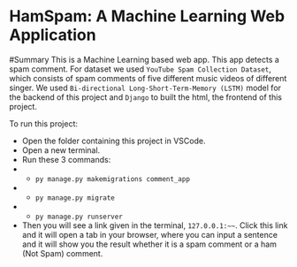 # HamSpam: A Machine Learning Web Application

#Summary
This is a Machine Learning based web app. This app detects a spam comment. For dataset we used `YouTube Spam Collection Dataset`, which consists of spam comments of five different music videos of different singer. We used `Bi-directional Long-Short-Term-Memory (LSTM)` model for the backend of this project and `Django` to built the html, the frontend of this project. 

To run this project: 
* Open the folder containing this project in VSCode. 
* Open a new terminal.
* Run these 3 commands:
* * `py manage.py makemigrations comment_app`
* * `py manage.py migrate`
* * `py manage.py runserver`
* Then you will see a link given in the terminal, `127.0.0.1:~~`. Click this link and it will open a tab in your browser, where you can input a sentence and it will show you the result whether it is a spam comment or a ham (Not Spam) comment.
